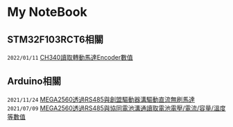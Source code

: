 # My NoteBook

## STM32F103RCT6相關
```2022/01/11``` [CH340讀取轉動馬達Encoder數值](https://github.com/superwsl3/STMF103RCT6-Encoder_Read.git)  


## Arduino相關
```2021/11/24``` [MEGA2560透過RS485與創盟驅動器溝驅動直流無刷馬達](https://github.com/superwsl3/Arduino_RS485_Motor_Driver_K045CQE_LIB.git)  
```2021/07/09``` [MEGA2560透過RS485與協同電池溝通讀取電池電壓/電流/容量/溫度等數值](https://github.com/superwsl3/Arduino_RS485_Battery_US2432_LIB.git)  
